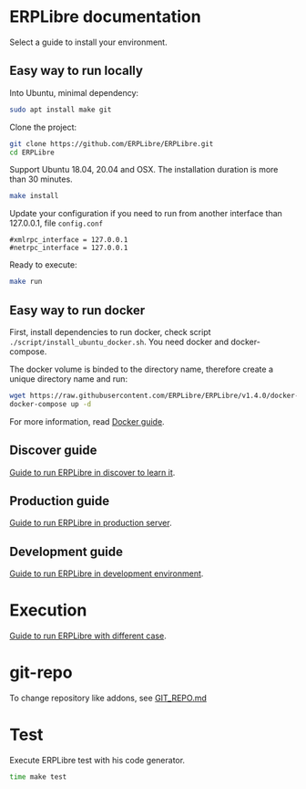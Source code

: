 # ERPLibre documentation
Select a guide to install your environment.

## Easy way to run locally
Into Ubuntu, minimal dependency:
```bash
sudo apt install make git
```
Clone the project:
```bash
git clone https://github.com/ERPLibre/ERPLibre.git
cd ERPLibre
```
Support Ubuntu 18.04, 20.04 and OSX. The installation duration is more than 30 minutes.
```bash
make install
```
Update your configuration if you need to run from another interface than 127.0.0.1, file `config.conf`
```
#xmlrpc_interface = 127.0.0.1
#netrpc_interface = 127.0.0.1
```
Ready to execute:
```bash
make run
```

## Easy way to run docker
First, install dependencies to run docker, check script `./script/install_ubuntu_docker.sh`. You need docker and docker-compose.

The docker volume is binded to the directory name, therefore create a unique directory name and run:
```bash
wget https://raw.githubusercontent.com/ERPLibre/ERPLibre/v1.4.0/docker-compose.yml
docker-compose up -d
```

For more information, read [Docker guide](./docker/README.md).

## Discover guide
[Guide to run ERPLibre in discover to learn it](./doc/DISCOVER.md).

## Production guide
[Guide to run ERPLibre in production server](./doc/PRODUCTION.md).

## Development guide
[Guide to run ERPLibre in development environment](./doc/DEVELOPMENT.md).

# Execution
[Guide to run ERPLibre with different case](./doc/RUN.md).

# git-repo
To change repository like addons, see [GIT_REPO.md](doc/GIT_REPO.md)

# Test
Execute ERPLibre test with his code generator.
```bash
time make test
```

